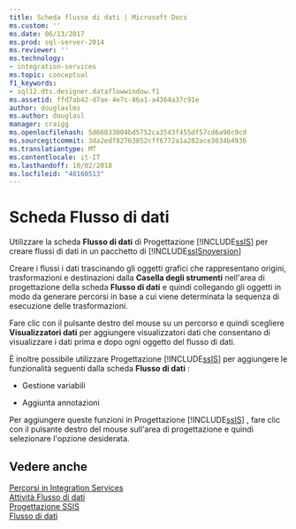 ```yaml
---
title: Scheda flusso di dati | Microsoft Docs
ms.custom: ''
ms.date: 06/13/2017
ms.prod: sql-server-2014
ms.reviewer: ''
ms.technology:
- integration-services
ms.topic: conceptual
f1_keywords:
- sql12.dts.designer.dataflowwindow.f1
ms.assetid: ffd7ab42-d7ae-4e7c-86a1-a4364a37c91e
author: douglaslms
ms.author: douglasl
manager: craigg
ms.openlocfilehash: 5d66833004bd5752ca3543f455df57cd6a90c9cd
ms.sourcegitcommit: 3da2edf82763852cff6772a1a282ace3034b4936
ms.translationtype: MT
ms.contentlocale: it-IT
ms.lasthandoff: 10/02/2018
ms.locfileid: "48160513"
---
```

# <a name="data-flow-tab"></a>Scheda Flusso di dati
  Utilizzare la scheda **Flusso di dati** di Progettazione [!INCLUDE[ssIS](../includes/ssis-md.md)] per creare flussi di dati in un pacchetto di [!INCLUDE[ssISnoversion](../includes/ssisnoversion-md.md)]  
  
 Creare i flussi i dati trascinando gli oggetti grafici che rappresentano origini, trasformazioni e destinazioni dalla **Casella degli strumenti** nell'area di progettazione della scheda **Flusso di dati** e quindi collegando gli oggetti in modo da generare percorsi in base a cui viene determinata la sequenza di esecuzione delle trasformazioni.  
  
 Fare clic con il pulsante destro del mouse su un percorso e quindi scegliere **Visualizzatori dati** per aggiungere visualizzatori dati che consentano di visualizzare i dati prima e dopo ogni oggetto del flusso di dati.  
  
 È inoltre possibile utilizzare Progettazione [!INCLUDE[ssIS](../includes/ssis-md.md)] per aggiungere le funzionalità seguenti dalla scheda **Flusso di dati** :  
  
-   Gestione variabili  
  
-   Aggiunta annotazioni  
  
 Per aggiungere queste funzioni in Progettazione [!INCLUDE[ssIS](../includes/ssis-md.md)] , fare clic con il pulsante destro del mouse sull'area di progettazione e quindi selezionare l'opzione desiderata.  
  
## <a name="see-also"></a>Vedere anche  
 [Percorsi in Integration Services](data-flow/integration-services-paths.md)   
 [Attività Flusso di dati](control-flow/data-flow-task.md)   
 [Progettazione SSIS](ssis-designer.md)   
 [Flusso di dati](data-flow/data-flow.md)  
  
  
